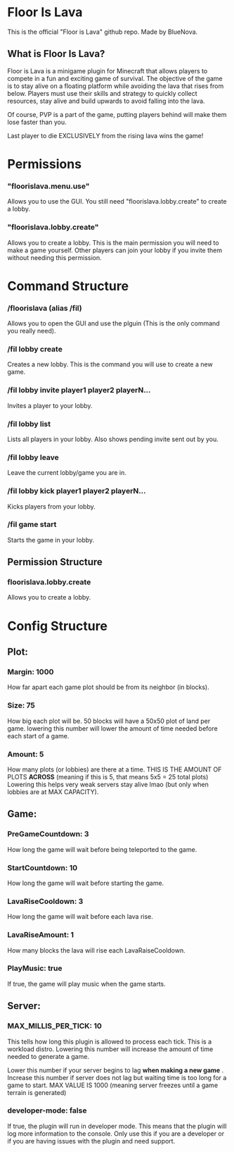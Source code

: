# **Floor Is Lava**
This is the official "Floor is Lava" github repo. Made by BlueNova.

## What is Floor Is Lava?
Floor is Lava is a minigame plugin for Minecraft that allows players to compete in a fun and exciting game of survival.
The objective of the game is to stay alive on a floating platform while avoiding the lava that rises from below.
Players must use their skills and strategy to quickly collect resources, stay alive and build upwards to avoid falling into the lava.

Of course, PVP is a part of the game, putting players behind will make them lose faster than you.

Last player to die EXCLUSIVELY from the rising lava wins the game!

# Permissions

### "floorislava.menu.use"
Allows you to use the GUI. You still need "floorislava.lobby.create" to create a lobby.

### "floorislava.lobby.create"
Allows you to create a lobby. This is the main permission you will need to make a game yourself.
Other players can join your lobby if you invite them without needing this permission.

# Command Structure
### /floorislava (alias /fil)
Allows you to open the GUI and use the plguin (This is the only command you really need).
### /fil lobby create
Creates a new lobby. This is the command you will use to create a new game.
### /fil lobby invite player1 player2 playerN...
Invites a player to your lobby.
### /fil lobby list
Lists all players in your lobby. Also shows pending invite sent out by you.
### /fil lobby leave
Leave the current lobby/game you are in.
### /fil lobby kick player1 player2 playerN...
Kicks players from your lobby.
### /fil game start
Starts the game in your lobby.

## Permission Structure
### floorislava.lobby.create
Allows you to create a lobby.

# Config Structure

## Plot:

### Margin: 1000
How far apart each game plot should be from its neighbor (in blocks).

### Size: 75
How big each plot will be. 50 blocks will have a 50x50 plot of land per game.
lowering this number will lower the amount of time needed before each start of a game.

### Amount: 5
How many plots (or lobbies) are there at a time.
THIS IS THE AMOUNT OF PLOTS **ACROSS** (meaning if this is 5, that means 5x5 = 25 total plots)
Lowering this helps very weak servers stay alive lmao (but only when lobbies are at MAX CAPACITY).
## Game:
### PreGameCountdown: 3
How long the game will wait before being teleported to the game.

### StartCountdown: 10
How long the game will wait before starting the game.

### LavaRiseCooldown: 3
How long the game will wait before each lava rise.

### LavaRiseAmount: 1
How many blocks the lava will rise each LavaRaiseCooldown.

### PlayMusic: true
If true, the game will play music when the game starts.

## Server:

### MAX_MILLIS_PER_TICK: 10
This tells how long this plugin is allowed to process each tick. This is a workload distro.
Lowering this number will increase the amount of time needed to generate a game.

Lower this number if your server begins to lag **when making a new game** .
Increase this number if server does not lag but waiting time is too long for a game to start.
MAX VALUE IS 1000 (meaning server freezes until a game terrain is generated)

### developer-mode: false
If true, the plugin will run in developer mode. This means that the plugin will log more information to the console.
Only use this if you are a developer or if you are having issues with the plugin and need support.